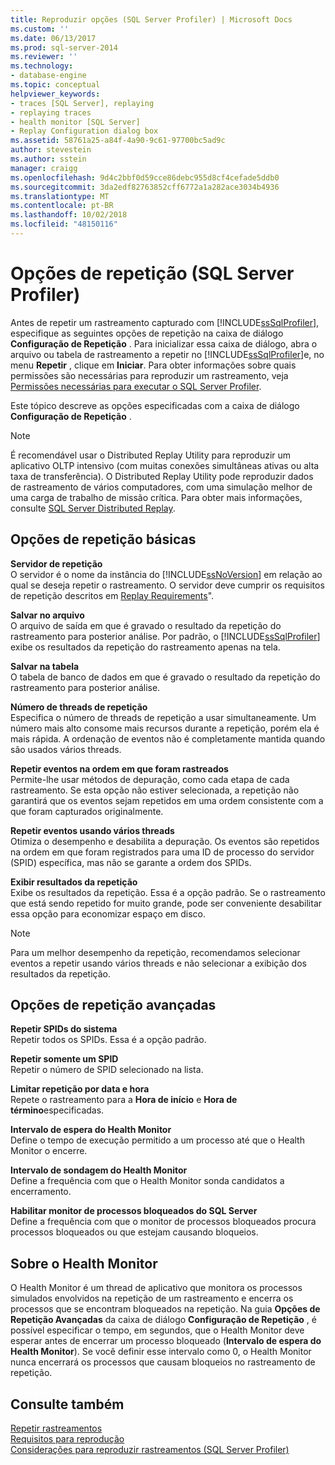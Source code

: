 ```yaml
---
title: Reproduzir opções (SQL Server Profiler) | Microsoft Docs
ms.custom: ''
ms.date: 06/13/2017
ms.prod: sql-server-2014
ms.reviewer: ''
ms.technology:
- database-engine
ms.topic: conceptual
helpviewer_keywords:
- traces [SQL Server], replaying
- replaying traces
- health monitor [SQL Server]
- Replay Configuration dialog box
ms.assetid: 58761a25-a84f-4a90-9c61-97700bc5ad9c
author: stevestein
ms.author: sstein
manager: craigg
ms.openlocfilehash: 9d4c2bbf0d59cce86debc955d8cf4cefade5ddb0
ms.sourcegitcommit: 3da2edf82763852cff6772a1a282ace3034b4936
ms.translationtype: MT
ms.contentlocale: pt-BR
ms.lasthandoff: 10/02/2018
ms.locfileid: "48150116"
---
```

# <a name="replay-options-sql-server-profiler"></a>Opções de repetição (SQL Server Profiler)
  Antes de repetir um rastreamento capturado com [!INCLUDE[ssSqlProfiler](../../includes/sssqlprofiler-md.md)], especifique as seguintes opções de repetição na caixa de diálogo **Configuração de Repetição** . Para inicializar essa caixa de diálogo, abra o arquivo ou tabela de rastreamento a repetir no [!INCLUDE[ssSqlProfiler](../../includes/sssqlprofiler-md.md)]e, no menu **Repetir** , clique em **Iniciar**. Para obter informações sobre quais permissões são necessárias para reproduzir um rastreamento, veja [Permissões necessárias para executar o SQL Server Profiler](sql-server-profiler.md).  
  
 Este tópico descreve as opções especificadas com a caixa de diálogo **Configuração de Repetição** .  
  
> [!NOTE]  
>  É recomendável usar o Distributed Replay Utility para reproduzir um aplicativo OLTP intensivo (com muitas conexões simultâneas ativas ou alta taxa de transferência). O Distributed Replay Utility pode reproduzir dados de rastreamento de vários computadores, com uma simulação melhor de uma carga de trabalho de missão crítica. Para obter mais informações, consulte [SQL Server Distributed Replay](../distributed-replay/sql-server-distributed-replay.md).  
  
## <a name="basic-replay-options"></a>Opções de repetição básicas  
 **Servidor de repetição**  
 O servidor é o nome da instância do [!INCLUDE[ssNoVersion](../../includes/ssnoversion-md.md)] em relação ao qual se deseja repetir o rastreamento. O servidor deve cumprir os requisitos de repetição descritos em [Replay Requirements](replay-requirements.md)".  
  
 **Salvar no arquivo**  
 O arquivo de saída em que é gravado o resultado da repetição do rastreamento para posterior análise. Por padrão, o [!INCLUDE[ssSqlProfiler](../../includes/sssqlprofiler-md.md)] exibe os resultados da repetição do rastreamento apenas na tela.  
  
 **Salvar na tabela**  
 O tabela de banco de dados em que é gravado o resultado da repetição do rastreamento para posterior análise.  
  
 **Número de threads de repetição**  
 Especifica o número de threads de repetição a usar simultaneamente. Um número mais alto consome mais recursos durante a repetição, porém ela é mais rápida. A ordenação de eventos não é completamente mantida quando são usados vários threads.  
  
 **Repetir eventos na ordem em que foram rastreados**  
 Permite-lhe usar métodos de depuração, como cada etapa de cada rastreamento. Se esta opção não estiver selecionada, a repetição não garantirá que os eventos sejam repetidos em uma ordem consistente com a que foram capturados originalmente.  
  
 **Repetir eventos usando vários threads**  
 Otimiza o desempenho e desabilita a depuração. Os eventos são repetidos na ordem em que foram registrados para uma ID de processo do servidor (SPID) específica, mas não se garante a ordem dos SPIDs.  
  
 **Exibir resultados da repetição**  
 Exibe os resultados da repetição. Essa é a opção padrão. Se o rastreamento que está sendo repetido for muito grande, pode ser conveniente desabilitar essa opção para economizar espaço em disco.  
  
> [!NOTE]  
>  Para um melhor desempenho da repetição, recomendamos selecionar eventos a repetir usando vários threads e não selecionar a exibição dos resultados da repetição.  
  
## <a name="advanced-replay-options"></a>Opções de repetição avançadas  
 **Repetir SPIDs do sistema**  
 Repetir todos os SPIDs. Essa é a opção padrão.  
  
 **Repetir somente um SPID**  
 Repetir o número de SPID selecionado na lista.  
  
 **Limitar repetição por data e hora**  
 Repete o rastreamento para a **Hora de início** e **Hora de término**especificadas.  
  
 **Intervalo de espera do Health Monitor**  
 Define o tempo de execução permitido a um processo até que o Health Monitor o encerre.  
  
 **Intervalo de sondagem do Health Monitor**  
 Define a frequência com que o Health Monitor sonda candidatos a encerramento.  
  
 **Habilitar monitor de processos bloqueados do SQL Server**  
 Define a frequência com que o monitor de processos bloqueados procura processos bloqueados ou que estejam causando bloqueios.  
  
## <a name="about-the-health-monitor"></a>Sobre o Health Monitor  
 O Health Monitor é um thread de aplicativo que monitora os processos simulados envolvidos na repetição de um rastreamento e encerra os processos que se encontram bloqueados na repetição. Na guia **Opções de Repetição Avançadas** da caixa de diálogo **Configuração de Repetição** , é possível especificar o tempo, em segundos, que o Health Monitor deve esperar antes de encerrar um processo bloqueado (**Intervalo de espera do Health Monitor**). Se você definir esse intervalo como 0, o Health Monitor nunca encerrará os processos que causam bloqueios no rastreamento de repetição.  
  
## <a name="see-also"></a>Consulte também  
 [Repetir rastreamentos](replay-traces.md)   
 [Requisitos para reprodução](replay-requirements.md)   
 [Considerações para reproduzir rastreamentos &#40;SQL Server Profiler&#41;](considerations-for-replaying-traces-sql-server-profiler.md)  
  
  
